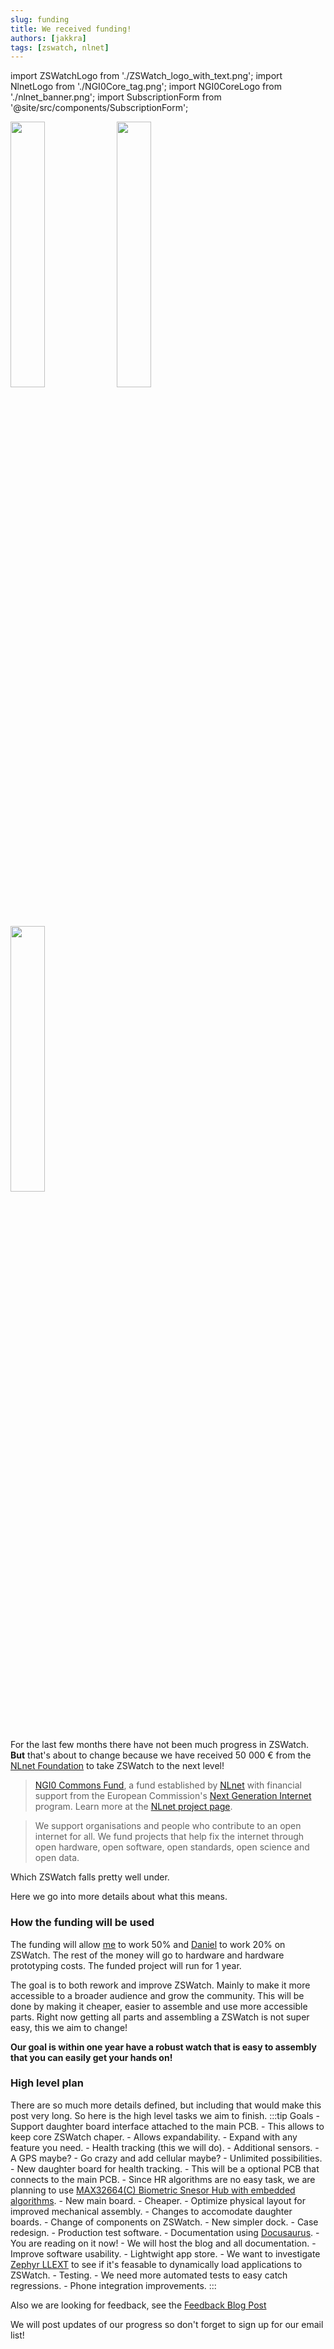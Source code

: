 ```yaml
---
slug: funding
title: We received funding!
authors: [jakkra]
tags: [zswatch, nlnet]
---
```

import ZSWatchLogo from './ZSWatch_logo_with_text.png';
import NlnetLogo from './NGI0Core_tag.png';
import NGI0CoreLogo from './nlnet_banner.png';
import SubscriptionForm from '@site/src/components/SubscriptionForm';

<p float="left">
  <img src={ZSWatchLogo} width="33%" />
  <img src={NlnetLogo} width="33%" /> 
  <img src={NGI0CoreLogo} width="33%" />
</p>

For the last few months there have not been much progress in ZSWatch. **But** that's about to change because we have received 50 000 € from the [NLnet Foundation](https://nlnet.nl/project/ZSWatch/) to take ZSWatch to the next level!

> [NGI0 Commons Fund](https://nlnet.nl/commonsfund), a fund established by [NLnet](https://nlnet.nl) with financial support from the European Commission's [Next Generation Internet](https://ngi.eu) program. Learn more at the [NLnet project page](https://nlnet.nl/project/ZSWatch).

> We support organisations and people who contribute to an open internet for all. We fund projects that help fix the internet through open hardware, open software, open standards, open science and open data.

Which ZSWatch falls pretty well under.

Here we go into more details about what this means.

<!-- truncate -->
### How the funding will be used

The funding will allow [me] to work 50% and [Daniel] to work 20% on ZSWatch. The rest of the money will go to hardware and hardware prototyping costs. The funded project will run for 1 year.

The goal is to both rework and improve ZSWatch. Mainly to make it more accessible to a broader audience and grow the community. This will be done by making it cheaper, easier to assemble and use more accessible parts. Right now getting all parts and assembling a ZSWatch is not super easy, this we aim to change!

**Our goal is within one year have a robust watch that is easy to assembly that you can easily get your hands on!**

### High level plan
There are so much more details defined, but including that would make this post very long. So here is the high level tasks we aim to finish.
:::tip Goals
    - Support daughter board interface attached to the main PCB.
        - This allows to keep core ZSWatch chaper.
        - Allows expandability.
        - Expand with any feature you need.
            - Health tracking (this we will do).
            - Additional sensors.
            - A GPS maybe?
            - Go crazy and add cellular maybe?
            - Unlimited possibilities.
    - New daughter board for health tracking.
        - This will be a optional PCB that connects to the main PCB.
        - Since HR algorithms are no easy task, we are planning to use [MAX32664(C) Biometric Snesor Hub with embedded algorithms](https://www.analog.com/en/products/max32664.html).
    - New main board.
        - Cheaper.
        - Optimize physical layout for improved mechanical assembly.
        - Changes to accomodate daughter boards.
    - Change of components on ZSWatch.
    - New simpler dock.
    - Case redesign.
    - Production test software.
    - Documentation using [Docusaurus](https://docusaurus.io/).
        - You are reading on it now!
        - We will host the blog and all documentation.
    - Improve software usability.
    - Lightwight app store.
        - We want to investigate [Zephyr LLEXT](https://docs.zephyrproject.org/latest/services/llext/index.html) to see if it's feasable to dynamically load applications to ZSWatch.
    - Testing.
        - We need more automated tests to easy catch regressions.
    - Phone integration improvements.
:::

Also we are looking for feedback, see the [Feedback Blog Post](../2025-03-19-feedback/index.md)

We will post updates of our progress so don't forget to sign up for our email list!

<SubscriptionForm/>

[me]: https://github.com/jakkra
[Daniel]: https://github.com/kampi
